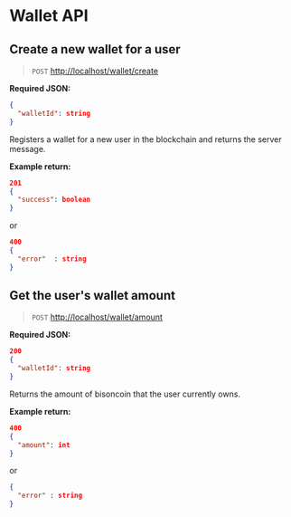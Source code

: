 # Wallet API

## Create a new wallet for a user

> `POST` <http://localhost/wallet/create>

**Required JSON:**

```json
{
  "walletId": string
}
```

Registers a wallet for a new user in the blockchain and returns the server message.

**Example return:**

```json
201 
{
  "success": boolean
}
```
or
```json
400 
{
  "error"  : string
}
```

## Get the user's wallet amount

> `POST` <http://localhost/wallet/amount>

**Required JSON:**

```json
200 
{
  "walletId": string
}
```
Returns the amount of bisoncoin that the user currently owns.

**Example return:**

```json
400 
{
  "amount": int
}
```
or
```json
{
  "error" : string
}
```
